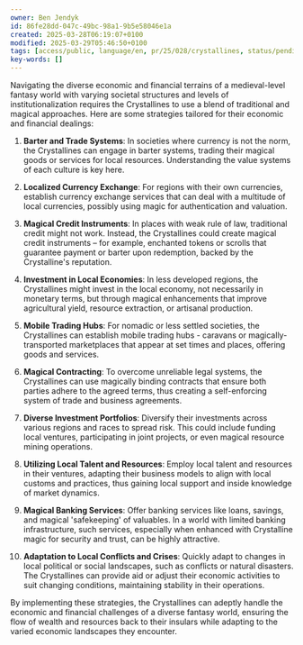 ```yaml
---
owner: Ben Jendyk
id: 86fe28dd-047c-49bc-98a1-9b5e58046e1a
created: 2025-03-28T06:19:07+0100
modified: 2025-03-29T05:46:50+0100
tags: [access/public, language/en, pr/25/028/crystallines, status/pending]
key-words: []
---
```


Navigating the diverse economic and financial terrains of a medieval-level fantasy world with varying societal structures and levels of institutionalization requires the Crystallines to use a blend of traditional and magical approaches. Here are some strategies tailored for their economic and financial dealings:

1. **Barter and Trade Systems**: In societies where currency is not the norm, the Crystallines can engage in barter systems, trading their magical goods or services for local resources. Understanding the value systems of each culture is key here.

2. **Localized Currency Exchange**: For regions with their own currencies, establish currency exchange services that can deal with a multitude of local currencies, possibly using magic for authentication and valuation.

3. **Magical Credit Instruments**: In places with weak rule of law, traditional credit might not work. Instead, the Crystallines could create magical credit instruments – for example, enchanted tokens or scrolls that guarantee payment or barter upon redemption, backed by the Crystalline's reputation.

4. **Investment in Local Economies**: In less developed regions, the Crystallines might invest in the local economy, not necessarily in monetary terms, but through magical enhancements that improve agricultural yield, resource extraction, or artisanal production.

5. **Mobile Trading Hubs**: For nomadic or less settled societies, the Crystallines can establish mobile trading hubs - caravans or magically-transported marketplaces that appear at set times and places, offering goods and services.

6. **Magical Contracting**: To overcome unreliable legal systems, the Crystallines can use magically binding contracts that ensure both parties adhere to the agreed terms, thus creating a self-enforcing system of trade and business agreements.

7. **Diverse Investment Portfolios**: Diversify their investments across various regions and races to spread risk. This could include funding local ventures, participating in joint projects, or even magical resource mining operations.

8. **Utilizing Local Talent and Resources**: Employ local talent and resources in their ventures, adapting their business models to align with local customs and practices, thus gaining local support and inside knowledge of market dynamics.

9. **Magical Banking Services**: Offer banking services like loans, savings, and magical 'safekeeping' of valuables. In a world with limited banking infrastructure, such services, especially when enhanced with Crystalline magic for security and trust, can be highly attractive.

10. **Adaptation to Local Conflicts and Crises**: Quickly adapt to changes in local political or social landscapes, such as conflicts or natural disasters. The Crystallines can provide aid or adjust their economic activities to suit changing conditions, maintaining stability in their operations.

By implementing these strategies, the Crystallines can adeptly handle the economic and financial challenges of a diverse fantasy world, ensuring the flow of wealth and resources back to their insulars while adapting to the varied economic landscapes they encounter.